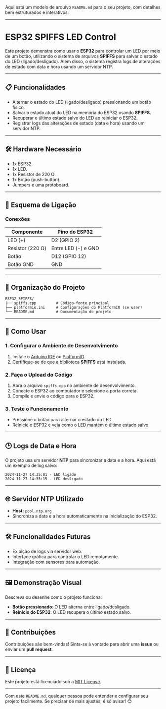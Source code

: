 Aqui está um modelo de arquivo `README.md` para o seu projeto, com detalhes bem estruturados e interativos:

---

# **ESP32 SPIFFS LED Control**

Este projeto demonstra como usar o **ESP32** para controlar um LED por meio de um botão, utilizando o sistema de arquivos **SPIFFS** para salvar o estado do LED (ligado/desligado). Além disso, o sistema registra logs de alterações de estado com data e hora usando um servidor NTP.

---

## 📋 **Funcionalidades**
- Alternar o estado do LED (ligado/desligado) pressionando um botão físico.
- Salvar o estado atual do LED na memória do ESP32 usando **SPIFFS**.
- Recuperar o último estado salvo do LED ao reiniciar o ESP32.
- Registrar logs das alterações de estado (data e hora) usando um servidor NTP.

---

## 🛠️ **Hardware Necessário**
- 1x ESP32.
- 1x LED.
- 1x Resistor de 220 Ω.
- 1x Botão (push-button).
- Jumpers e uma protoboard.

---

## 🔧 **Esquema de Ligação**
### **Conexões**
| **Componente** | **Pino do ESP32** |
|-----------------|-------------------|
| LED (+)         | D2 (GPIO 2)       |
| Resistor (220 Ω)| Entre LED (-) e GND |
| Botão           | D12 (GPIO 12)     |
| Botão GND       | GND               |

---

## 📂 **Organização do Projeto**
```
ESP32_SPIFFS/
├── spiffs.cpp         # Código-fonte principal
├── platformio.ini     # Configurações do PlatformIO (se usar)
└── README.md          # Documentação do projeto
```

---

## 🚀 **Como Usar**

### **1. Configurar o Ambiente de Desenvolvimento**
1. Instale o [Arduino IDE](https://www.arduino.cc/en/software) ou [PlatformIO](https://platformio.org/).
2. Certifique-se de que a biblioteca **SPIFFS** está instalada.

### **2. Faça o Upload do Código**
1. Abra o arquivo `spiffs.cpp` no ambiente de desenvolvimento.
2. Conecte o ESP32 ao computador e selecione a porta correta.
3. Compile e envie o código para o ESP32.

### **3. Teste o Funcionamento**
- Pressione o botão para alternar o estado do LED.
- Reinicie o ESP32 e veja como o LED mantém o último estado salvo.

---

## 🕒 **Logs de Data e Hora**
O projeto usa um servidor **NTP** para sincronizar a data e a hora. Aqui está um exemplo de log salvo:
```
2024-11-27 14:35:01 - LED ligado
2024-11-27 14:35:15 - LED desligado
```

---

## 🌐 **Servidor NTP Utilizado**
- **Host:** `pool.ntp.org`
- Sincroniza a data e a hora automaticamente na inicialização do ESP32.

---

## 🛠️ **Funcionalidades Futuras**
- Exibição de logs via servidor web.
- Interface gráfica para controlar o LED remotamente.
- Integração com sensores para automação.

---

## 🖼️ **Demonstração Visual**
Descreva ou desenhe como o projeto funciona:
- **Botão pressionado**: O LED alterna entre ligado/desligado.
- **Reinício do ESP32**: O LED recupera o último estado salvo.

---

## 🤝 **Contribuições**
Contribuições são bem-vindas! Sinta-se à vontade para abrir uma **issue** ou enviar um **pull request**.

---

## 📄 **Licença**
Este projeto está licenciado sob a [MIT License](LICENSE).

---

Com este `README.md`, qualquer pessoa pode entender e configurar seu projeto facilmente. Se precisar de mais ajustes, é só avisar! 😊
